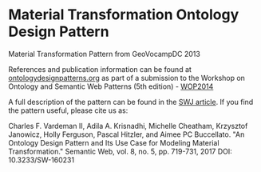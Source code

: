 # Material Transformation Ontology Design Pattern
Material Transformation Pattern from GeoVocampDC 2013

References and publication information can be found at
[ontologydesignpatterns.org](http://ontologydesignpatterns.org/wiki/Submissions:Material_Transformation) as part of a
submission to the Workshop on Ontology and Semantic Web Patterns (5th edition) -
[WOP2014](http://ontologydesignpatterns.org/wiki/WOP:2014)


A full description of the pattern can be found in the [SWJ article](http://www.semantic-web-journal.net/content/ontology-design-pattern-and-its-use-case-modeling-material-transformation-1). If you find the pattern useful, please cite us as:

Charles F. Vardeman II, Adila A. Krisnadhi, Michelle Cheatham, Krzysztof Janowicz, Holly Ferguson, Pascal Hitzler, and Aimee PC Buccellato. "An Ontology Design Pattern and Its Use Case for Modeling Material Transformation."  Semantic Web, vol. 8, no. 5, pp. 719-731, 2017 DOI: 10.3233/SW-160231


